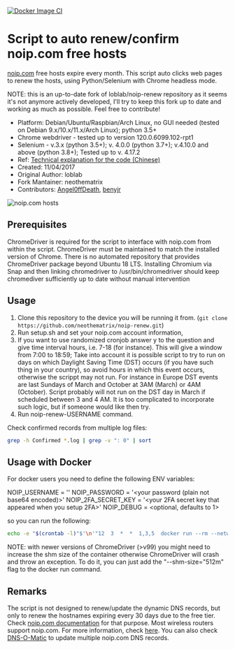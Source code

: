 [![Docker Image CI](https://github.com/neothematrix/noip-renew/actions/workflows/docker-image.yml/badge.svg)](https://github.com/neothematrix/noip-renew/actions/workflows/docker-image.yml)

# Script to auto renew/confirm noip.com free hosts

[noip.com](https://www.noip.com/) free hosts expire every month.
This script auto clicks web pages to renew the hosts,
using Python/Selenium with Chrome headless mode.

NOTE: this is an up-to-date fork of loblab/noip-renew repository as it seems it's not anymore actively developed, I'll try to keep this fork up to date and working as much as possible. Feel free to contribute!

- Platform: Debian/Ubuntu/Raspbian/Arch Linux, no GUI needed (tested on Debian 9.x/10.x/11.x/Arch Linux); python 3.5+
- Chrome webdriver - tested up to version 120.0.6099.102-rpt1
- Selenium - v.3.x (python 3.5+); v. 4.0.0 (python 3.7+); v.4.10.0 and above (python 3.8+); Tested up to v. 4.17.2
- Ref: [Technical explanation for the code (Chinese)](http://www.jianshu.com/p/3c8196175147)
- Created: 11/04/2017
- Original Author: loblab
- Fork Mantainer: neothematrix
- Contributors: [Angel0ffDeath](https://github.com/Angel0ffDeath), [benyjr](https://github.com/benyjr)

![noip.com hosts](https://raw.githubusercontent.com/loblab/noip-renew/master/screenshot.png)

## Prerequisites

ChromeDriver is required for the script to interface with noip.com from within the script.
ChromeDriver must be maintained to match the installed version of Chrome.
There is no automated repository that provides ChromeDriver package beyond Ubuntu 18 LTS.
Installing Chromium via Snap and then linking chromedriver to /usr/bin/chromedriver should keep chromediver sufficiently up to date without manual intervention

## Usage

1. Clone this repository to the device you will be running it from. (`git clone https://github.com/neothematrix/noip-renew.git`)
2. Run setup.sh and set your noip.com account information,
3. If you want to use randomized cronjob answer y to the question and give time interval hours, i.e. 7-18 (for instance). This will give a window from 7:00 to 18:59; Take into account it is possible script to try to run on days on which Daylight Saving Time (DST) occurs (if you have such thing in your country), so avoid hours in which this event occurs, otherwise the scrippt may not run. For instance in Europe DST events are last Sundays of March and October at 3AM (March) or 4AM (October). Script probably will not run on the DST day in March if scheduled between 3 and 4 AM. It is too complicated to incorporate such logic, but if someone would like then try.
4. Run noip-renew-USERNAME command.

Check confirmed records from multiple log files:

``` bash
grep -h Confirmed *.log | grep -v ": 0" | sort
```
## Usage with Docker

For docker users you need to define the following ENV variables:

NOIP_USERNAME = '<your username>'
NOIP_PASSWORD = '<your password (plain not base64 encoded)>'
NOIP_2FA_SECRET_KEY = '<your 2FA secret key that appeared when you setup 2FA>'
NOIP_DEBUG = <optional, defaults to 1>

so you can run the following:
```sh
echo -e "$(crontab -l)"$'\n'"12  3  *  *  1,3,5  docker run --rm --network host -e NOIP_USERNAME='<your_username>' -e NOIP_PASSWORD='<your_password>' -e NOIP_2FA_SECRET_KEY='<your 2fa secret key>' -e NOIP_DEBUG=2 moebiuss/noip-renew" | crontab -
```
NOTE: with newer versions of ChromeDriver (>v99) you might need to increase the shm size of the container otherwise ChromeDriver will crash and throw an exception. To do it, you can just add the "--shm-size="512m" flag to the docker run command.

## Remarks

The script is not designed to renew/update the dynamic DNS records, but only to renew the hostnames expiring every 30 days due to the free tier.
Check [noip.com documentation](https://www.noip.com/integrate) for that purpose.
Most wireless routers support noip.com. For more information, check [here](https://www.noip.com/support/knowledgebase/what-devices-support-no-ips-dynamic-dns-update-service/).
You can also check [DNS-O-Matic](https://dnsomatic.com/) to update multiple noip.com DNS records.
